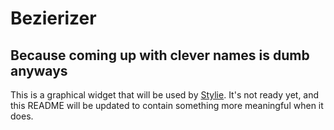 # Bezierizer

## Because coming up with clever names is dumb anyways

This is a graphical widget that will be used by
[Stylie](http://jeremyckahn.github.io/stylie/).  It's not ready yet, and this
README will be updated to contain something more meaningful when it does.
